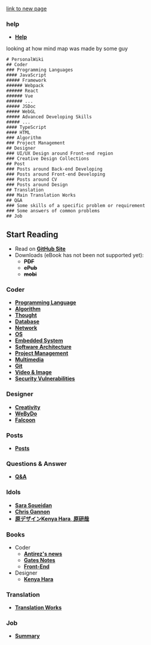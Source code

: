 <script src="https://code.jquery.com/jquery-3.2.1.min.js"></script>
<script src="/demo.js"></script>

[link to new page](newpages.md)


### help
- [**Help**](./table_of_content.md)

looking at how mind map was made by some guy


```mind:color,height=300,title=The mind map of PersonalWiki
# PersonalWiki
## Coder
### Programming Languages
#### JavaScript
##### Framework
###### Webpack
###### React
###### Vue
###### ...
##### JSDoc
##### WebGL
##### Advanced Developing Skills
##### ...
#### TypeScript
#### HTML
### Algorithm
### Project Management
## Designer
### UI/UX Design around Front-end region
### Creative Design Collections
## Post
### Posts around Back-end Developing
### Posts around Front-end Developing
### Posts around CV
### Posts around Design
## Translation
### Main Translation Works
## Q&A
### Some skills of a specific problem or requirement
### Some answers of common problems
## Job
```

## Start Reading

- Read on [**GitHub Site**](https://github.com/aleen42/personalwiki)
- Downloads (eBook has not been not supported yet):
    - ~~**PDF**~~
    - ~~**ePub**~~
    - ~~**mobi**~~

### Coder

* [**Programming Language**](./Programming/ProgrammingMenu.md)
* [**Algorithm**](./Algorithmn/AlgorithmnMenu.md)
* [**Thought**](./Thought/ThoughtMenu.md)
* [**Database**](./Database/Database.md)
* [**Network**](./Network/Network.md)
* [**OS**](./OS/OS.md)
* [**Embedded System**](./Embedded_System/Embedded_System.md)
* [**Software Architecture**](./Architecture/Architecture.md)
* [**Project Management**](./projectManagement/projectManagement.md)
* [**Multimedia**](./Multimedia/Multimedia.md)
* [**Git**](./git/git.md)
* [**Video & Image**](./vi/vi.md)
* [**Security Vulnerabilities**](./security_vulnerabilities/security_vulnerabilities.md)

### Designer

* [**Creativity**](./Creativity/Creativity.md)
* [**WeByDo**](http://www.webydo.com/)
* [**Falcoon**](./falcoon/falcoon.md)

### Posts

* [**Posts**](./post/post.md)

### Questions & Answer

* [**Q&A**](./qa/qa.md)

### Idols
* [**Sara Soueidan**](http://sarasoueidan.com/)
* [**Chris Gannon**](http://blog.gannon.tv/)
* [**原デザインKenya Hara**, **原研哉**](http://www.ndc.co.jp/hara/en/)

### Books
- Coder
    - [**Antirez's news**](./antirez/antirez.md)
    - [**Gates Notes**](http://www.gatesnotes.com/books)
 	- [**Front-End**](./frontend/frontend.md)
- Designer
    - [**Kenya Hara**](./kenyahara/kenyahara.md)

### Translation

- [**Translation Works**](./translation/translation.md)

### Job

- [**Summary**](./summary/summary.md)


<div id="text"></div>

